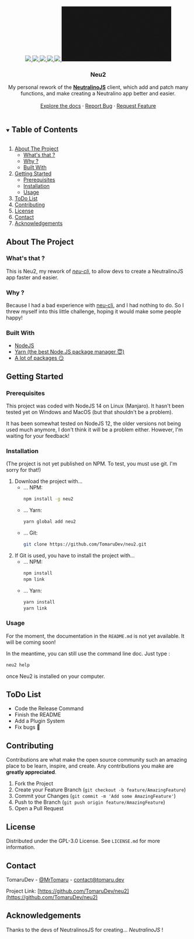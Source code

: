 <p align="center">
  <a href="https://github.com/TomaruDev/neu2/graphs/contributors">
    <img src="https://img.shields.io/github/contributors/TomaruDev/neu2.svg?style=for-the-badge">
  </a>
  <a href="https://github.com/TomaruDev/neu2/graphs/commit-activity">
    <img src="https://img.shields.io/github/commit-activity/m/TomaruDev/neu2?style=for-the-badge">
  </a>
  <a href="https://github.com/TomaruDev/neu2/stargazers">
    <img src="https://img.shields.io/github/stars/TomaruDev/neu2.svg?style=for-the-badge">
  </a>
  <a href="https://github.com/TomaruDev/neu2/issues">
    <img src="https://img.shields.io/github/issues/TomaruDev/neu2.svg?style=for-the-badge">
  </a>
  <a href="https://github.com/TomaruDev/neu2/blob/master/LICENSE.md">
    <img src="https://img.shields.io/github/license/TomaruDev/neu2.svg?style=for-the-badge">
  </a>
  <a href="https://github.com/TomaruDev/neu2">
    <img src="assets/neu2.gif" alt="Logo" width="300" height="150">
  </a>

  <h3 align="center">Neu2</h3>

  <p align="center">
    My personal rework of the <a href="https://neutralino.js.org"><strong>NeutralinoJS</strong></a> client, which add and patch many functions, and make creating a Neutralino app better and easier.
    <br />
    <br />
    <a href="https://github.com/TomaruDev/neu2">Explore the docs</a>
    ·
    <a href="https://github.com/TomaruDev/neu2/issues">Report Bug</a>
    ·
    <a href="https://github.com/TomaruDev/neu2/issues">Request Feature</a>
  </p>
</p>

<details open="open">
  <summary><h2 style="display: inline-block">Table of Contents</h2></summary>
  <ol>
    <li>
      <a href="#about-the-project">About The Project</a>
      <ul>
	  	<li><a href="#whats-that">What's that ?</a></li>
		<li><a href="#why">Why ?</a></li>
        <li><a href="#built-with">Built With</a></li>
      </ul>
    </li>
    <li>
      <a href="#getting-started">Getting Started</a>
      <ul>
        <li><a href="#prerequisites">Prerequisites</a></li>
        <li><a href="#installation">Installation</a></li>
    	<li><a href="#usage">Usage</a></li>
      </ul>
    </li>
    <li><a href="#todo-list">ToDo List</a></li>
    <li><a href="#contributing">Contributing</a></li>
    <li><a href="#license">License</a></li>
    <li><a href="#contact">Contact</a></li>
    <li><a href="#acknowledgements">Acknowledgements</a></li>
  </ol>
</details>

## About The Project
### What's that ?
This is Neu2, my rework of [*neu-cli*](https://github.com/neutralinojs/neutralinojs-cli), to allow devs to create a NeutralinoJS app faster and easier.

### Why ?
Because I had a bad experience with [neu-cli](https://github.com/neutralinojs/neutralinojs-cli), and I had nothing to do. So I threw myself into this little challenge, hoping it would make some people happy!

### Built With
* [NodeJS](https://nodejs.org/)
* [Yarn (the best Node.JS package manager 😇)](https://yarnpkg.com/)
* [A lot of packages 😏](https://github.com/TomaruDev/neu2/blob/main/package.json)

## Getting Started
### Prerequisites
This project was coded with NodeJS 14 on Linux (Manjaro).
It hasn't been tested yet on Windows and MacOS (but that shouldn't be a problem).

It has been somewhat tested on NodeJS 12, the older versions not being used much anymore, I don't think it will be a problem either. However, I'm waiting for your feedback!

### Installation
(The project is not yet published on NPM. To test, you must use git. I'm sorry for that!)
1. Download the project with...
   * ... NPM:
     ```bash
     npm install -g neu2
     ```
   * ... Yarn:
     ```bash
     yarn global add neu2
     ```
   * ... Git:
     ```bash
     git clone https://github.com/TomaruDev/neu2.git
     ```
2. If Git is used, you have to install the project with...
   * ... NPM:
     ```bash
     npm install
	 npm link
     ```
   * ... Yarn:
     ```bash
     yarn install
	 yarn link
     ```

### Usage
For the moment, the documentation in the `README.md` is not yet available. It will be coming soon!

In the meantime, you can still use the command line doc. Just type :
```bash
neu2 help
```
once Neu2 is installed on your computer.

## ToDo List
  * Code the Release Command
  * Finish the README
  * Add a Plugin System
  * Fix bugs 🐞

## Contributing

Contributions are what make the open source community such an amazing place to be learn, inspire, and create. Any contributions you make are **greatly appreciated**.

1. Fork the Project
2. Create your Feature Branch (`git checkout -b feature/AmazingFeature`)
3. Commit your Changes (`git commit -m 'Add some AmazingFeature'`)
4. Push to the Branch (`git push origin feature/AmazingFeature`)
5. Open a Pull Request

## License
Distributed under the GPL-3.0 License. See `LICENSE.md` for more information.

## Contact
TomaruDev - [@MrTomaru](https://twitter.com/MrTomaru) - contact@tomaru.dev

Project Link: [https://github.com/TomaruDev/neu2](https://github.com/TomaruDev/neu2)

## Acknowledgements
Thanks to the devs of NeutralinosJS for creating... *NeutralinoJS* !